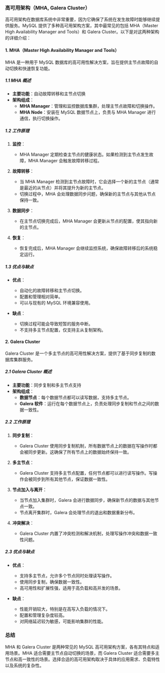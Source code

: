### 高可用架构（MHA, Galera Cluster）

高可用架构在数据库系统中非常重要，因为它确保了系统在发生故障时能够继续提供服务。MySQL 提供了多种高可用架构方案，其中最常见的包括 MHA（Master High Availability Manager and Tools）和 Galera Cluster。以下是对这两种架构的详细介绍：

#### 1. **MHA（Master High Availability Manager and Tools）**

MHA 是一种用于 MySQL 数据库的高可用性解决方案，旨在提供主节点故障的自动切换和快速恢复功能。

##### 1.1 **MHA 概述**

- **主要功能**：自动故障转移和主节点切换
- **架构组成**：
  - **MHA Manager**：管理和监控数据库集群，处理主节点故障和切换操作。
  - **MHA Node**：安装在 MySQL 数据节点上，负责与 MHA Manager 进行通信，执行切换操作。

##### 1.2 **工作原理**

1. **监控**：
   - MHA Manager 定期检查主节点的健康状态。如果检测到主节点发生故障，MHA Manager 会触发故障转移过程。

2. **故障转移**：
   - 当 MHA Manager 检测到主节点故障时，它会选择一个新的主节点（通常是最近的从节点）并将其提升为新的主节点。
   - 切换过程中，MHA 会处理数据同步问题，确保新的主节点与其他从节点保持一致。

3. **数据同步**：
   - 在主节点切换完成后，MHA Manager 会更新从节点的配置，使其指向新的主节点。

4. **恢复**：
   - 恢复完成后，MHA Manager 会继续监控系统，确保故障转移后的系统稳定运行。

##### 1.3 **优点与缺点**

- **优点**：
  - 自动化的故障转移和主节点切换。
  - 配置和管理相对简单。
  - 可以与现有的 MySQL 环境兼容使用。

- **缺点**：
  - 切换过程可能会导致短暂的服务中断。
  - 不支持多主节点配置，仅支持主从复制架构。

#### 2. **Galera Cluster**

Galera Cluster 是一个多主节点的高可用性解决方案，提供了基于同步复制的数据库集群服务。

##### 2.1 **Galera Cluster 概述**

- **主要功能**：同步复制和多主节点支持
- **架构组成**：
  - **数据节点**：每个数据节点都可以读写数据，支持多主节点。
  - **Galera 软件**：运行在每个数据节点上，负责处理同步复制和节点之间的数据一致性。

##### 2.2 **工作原理**

1. **同步复制**：
   - Galera Cluster 使用同步复制机制，所有数据节点上的数据在写操作时都会被同步更新。这确保了所有节点上的数据始终保持一致。

2. **多主节点**：
   - Galera Cluster 支持多主节点配置，任何节点都可以进行读写操作。写操作会被同步到所有其他节点，保证数据一致性。

3. **节点加入与离开**：
   - 当节点加入集群时，Galera 会进行数据同步，确保新节点的数据与其他节点一致。
   - 节点离开集群时，Galera 会处理节点的退出和数据重新分布。

4. **冲突解决**：
   - Galera Cluster 内置了冲突检测和解决机制，处理写操作冲突和数据一致性问题。

##### 2.3 **优点与缺点**

- **优点**：
  - 支持多主节点，允许多个节点同时处理读写操作。
  - 使用同步复制，确保数据一致性。
  - 高可用性和扩展性强，适用于高负载和高并发的场景。

- **缺点**：
  - 性能开销较大，特别是在高写入负载的情况下。
  - 配置和管理复杂度较高。
  - 对网络延迟较为敏感，可能影响集群的性能。

### 总结

MHA 和 Galera Cluster 是两种常见的 MySQL 高可用架构方案，各有其特点和适用场景。MHA 适合需要主节点自动切换的场景，而 Galera Cluster 适合需要多主节点和高一致性的场景。选择合适的高可用架构取决于具体的应用需求、负载特性以及系统的复杂性。